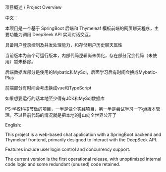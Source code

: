 项目概述 / Project Overview

中文：

本项目是一个基于 SpringBoot 后端和 Thymeleaf 模板前端的网页聊天程序，主要功能为调用 DeepSeek API 实现对话交互。

具备用户登录控制及并发处理能力，和存储用户历史聊天属性

当前版本为首个可运行版本，内部代码逻辑尚未优化，存在部分冗余代码（未使用）暂未移除。

后端数据库部分是使用的Mybatic和MySql，后面学习后有时间会换成Mybatic-Plus

前端部分有时间会考虑换成vue和TypeScript

如果想要运行的话本地至少得有JDK和MySql数据库

PS:学校科技节做的项目，一半是做个实践项目，另一半是尝试学习一下git版本管理。不过目前代码的情况就是把本地的💩山向全世界公开了

English:

This project is a web-based chat application with a SpringBoot backend and Thymeleaf frontend, primarily designed to interact with the DeepSeek API.

Features include user login control and concurrency support.

The current version is the first operational release, with unoptimized internal code logic and some redundant (unused) code retained.
